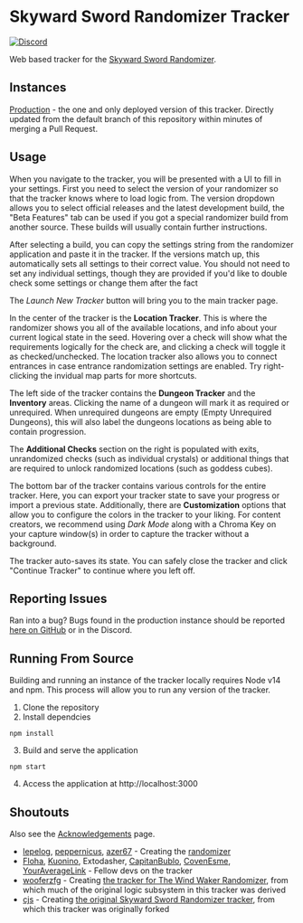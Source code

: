 # Skyward Sword Randomizer Tracker
[![Discord](https://discordapp.com/api/guilds/767090759773323264/embed.png?style=shield)](https://discord.gg/evpNKkaaw6)

Web based tracker for the [Skyward Sword Randomizer](https://github.com/ssrando/ssrando).

## Instances
[Production](https://robojumper.github.io/SS-Randomizer-Tracker/) - the one and only deployed version of this tracker. Directly updated from the default branch of this repository within minutes of merging a Pull Request.

## Usage
When you navigate to the tracker, you will be presented with a UI to fill in your settings. First you need to select the version of your randomizer so that the tracker knows where to load logic from. The version dropdown allows you to select official releases and the latest development build, the "Beta Features" tab can be used if you got a special randomizer build from another source.
These builds will usually contain further instructions.

After selecting a build, you can copy the settings string from the randomizer application and paste it in the tracker. If the versions match up, this automatically sets all settings to their
correct value. You should not need to set any individual settings, though they are provided if you'd like to double check some settings or change them after the fact

The *Launch New Tracker* button will bring you to the main tracker page.

In the center of the tracker is the **Location Tracker**. This is where the randomizer shows you all of the available locations, and info about your current logical state in the seed. Hovering over a check will show what the requirements logically for the check are, and clicking a check will toggle it as checked/unchecked. The location tracker also allows you to connect entrances in case entrance randomization settings are enabled. Try right-clicking the invidual map parts for more shortcuts.

The left side of the tracker contains the **Dungeon Tracker** and the **Inventory** areas. Clicking the name of a dungeon will mark it as required or unrequired. When unrequired dungeons are empty (Empty Unrequired Dungeons), this will also label the dungeons locations as being able to contain progression.

The **Additional Checks** section on the right is populated with exits, unrandomized checks (such as individual crystals) or additional things that are required to unlock randomized locations (such as goddess cubes).

The bottom bar of the tracker contains various controls for the entire tracker. Here, you can export your tracker state to save your progress or import a previous state. Additionally, there are **Customization** options that allow you to configure the colors in the tracker to your liking. For content creators, we recommend using *Dark Mode* along with a Chroma Key on your capture window(s) in order to capture the tracker without a background.

The tracker auto-saves its state. You can safely close the tracker and click "Continue Tracker" to continue where you left off.

## Reporting Issues

Ran into a bug? Bugs found in the production instance should be reported [here on GitHub](https://github.com/robojumper/SS-Randomizer-Tracker/issues) or in the Discord.

## Running From Source
Building and running an instance of the tracker locally requires Node v14 and npm. This process will allow you to run any version of the tracker.

1. Clone the repository
2. Install dependcies
```
npm install
```
3. Build and serve the application
```
npm start
```
4. Access the application at http://localhost:3000

## Shoutouts

Also see the [Acknowledgements](https://robojumper.github.io/SS-Randomizer-Tracker/acknowledgement) page.

- [lepelog](https://github.com/lepelog), [peppernicus](https://github.com/Peppernicus2000), [azer67](https://github.com/azer67) - Creating the [randomizer](https://github.com/ssrando/ssrando)
- [Floha](https://github.com/Floha258), [Kuonino](https://github.com/Kuonino), Extodasher, [CapitanBublo](https://github.com/CapitanBublo), [CovenEsme](https://github.com/covenesme), [YourAverageLink](https://github.com/youraveragelink) - Fellow devs on the tracker
- [wooferzfg](https://github.com/wooferzfg) - Creating [the tracker for The Wind Waker Randomizer](https://github.com/wooferzfg/tww-rando-tracker), from which much of the original logic subsystem in this tracker was derived
- [cjs](https://github.com/cjs8487/) - Creating [the original Skyward Sword Randomizer tracker](https://github.com/cjs8487/SS-Randomizer-Tracker), from which this tracker was originally forked
